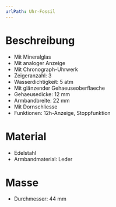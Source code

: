 ```yaml
---
urlPath: Uhr-Fossil
---
```


# Beschreibung

- Mit Mineralglas
- Mit analoger Anzeige
- Mit Chronograph-Uhrwerk
- Zeigeranzahl: 3
- Wasserdichtigkeit: 5 atm
- Mit glänzender Gehaeuseoberflaeche
- Gehaeusedicke: 12 mm
- Armbandbreite: 22 mm
- Mit Dornschliesse
- Funktionen: 12h-Anzeige, Stoppfunktion

# Material

- Edelstahl
- Armbandmaterial: Leder

# Masse

- Durchmesser: 44 mm
